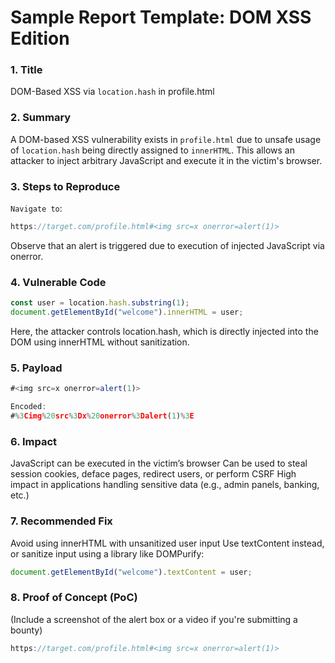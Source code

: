# Sample Report Template: DOM XSS Edition

### 1. Title
DOM-Based XSS via `location.hash` in profile.html

### 2. Summary
A DOM-based XSS vulnerability exists in `profile.html` due to unsafe usage of
 `location.hash` being directly assigned to `innerHTML`. This allows an attacker
 to inject arbitrary JavaScript and execute it in the victim's browser.

### 3. Steps to Reproduce
`Navigate to`:
```js
https://target.com/profile.html#<img src=x onerror=alert(1)>
```
Observe that an alert is triggered due to execution of injected JavaScript via onerror.

### 4. Vulnerable Code
```js
const user = location.hash.substring(1);
document.getElementById("welcome").innerHTML = user;
```
Here, the attacker controls location.hash, which is directly injected into the DOM using innerHTML without sanitization.

### 5. Payload
```js
#<img src=x onerror=alert(1)>

Encoded:
#%3Cimg%20src%3Dx%20onerror%3Dalert(1)%3E
```
### 6.   Impact
JavaScript can be executed in the victim’s browser
Can be used to steal session cookies, deface pages, redirect users, or perform CSRF
High impact in applications handling sensitive data (e.g., admin panels, banking, etc.)

### 7. Recommended Fix
Avoid using innerHTML with unsanitized user input
Use textContent instead, or sanitize input using a library like DOMPurify:
```js
document.getElementById("welcome").textContent = user;
```
### 8. Proof of Concept (PoC)
(Include a screenshot of the alert box or a video if you're submitting a bounty)
```js
https://target.com/profile.html#<img src=x onerror=alert(1)>
```
